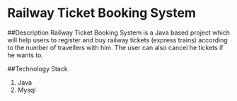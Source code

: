# Railway Ticket Booking System

##Description
Railway Ticket Booking System is a Java based project which will help users to register and buy railway tickets (express trains) according to the number of travellers with him. The user can also cancel he tickets if he wants to.

##Technology Stack
1. Java
2. Mysql
